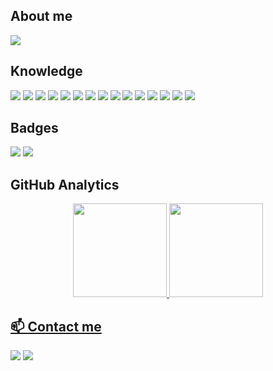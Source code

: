 ## About me

<img align="center" src="https://i.ibb.co/r21szvW/Header-02.png"/>

## Knowledge

<div>
  <img src="https://img.shields.io/badge/Windows-0078D6?style=for-the-badge&logo=windows&logoColor=white"\>
  <img src="https://img.shields.io/badge/Linux-FCC624?style=for-the-badge&logo=linux&logoColor=black"\>
  <img src="https://img.shields.io/badge/Ubuntu-E95420?style=for-the-badge&logo=ubuntu&logoColor=white"\>
  <img src="https://img.shields.io/badge/tmux-1BB91F?style=for-the-badge&logo=tmux&logoColor=white"\>
  <img src="https://img.shields.io/badge/NeoVim-%2357A143.svg?&style=for-the-badge&logo=neovim&logoColor=white"\>
  <img src="https://img.shields.io/badge/Visual_Studio_Code-0078D4?style=for-the-badge&logo=visual%20studio%20code&logoColor=white"\>
  <img src="https://img.shields.io/badge/Python-3776AB?style=for-the-badge&logo=python&logoColor=white"\>
  <!--<img src="https://img.shields.io/badge/Shell_Script-121011?style=for-the-badge&logo=gnu-bash&logoColor=white"\>-->
  <img src="https://img.shields.io/badge/Databricks-FF3621?style=for-the-badge&logo=Databricks&logoColor=white"\>
  <img src="https://img.shields.io/badge/Docker-2CA5E0?style=for-the-badge&logo=docker&logoColor=white"/>
  <img src="https://img.shields.io/badge/MySQL-005C84?style=for-the-badge&logo=mysql&logoColor=white"\>
  <img src="https://img.shields.io/badge/PostgreSQL-316192?style=for-the-badge&logo=postgresql&logoColor=white"\>
  <img src="https://img.shields.io/badge/Microsoft_SQL_Server-CC2927?style=for-the-badge&logo=microsoft-sql-server&logoColor=white"\>
  <img src="https://img.shields.io/badge/GIT-E44C30?style=for-the-badge&logo=git&logoColor=white"\>
  <img src="https://img.shields.io/badge/GitHub-100000?style=for-the-badge&logo=github&logoColor=white"\>
  <img src="https://img.shields.io/badge/Trello-0052CC?style=for-the-badge&logo=trello&logoColor=white"\>
</div>

## Badges

<div>
  <a href="https://www.hackerrank.com/elcomj31?hr_r=1" target="_blank"><img src="https://img.shields.io/badge/-Hackerrank-2EC866?style=for-the-badge&logo=HackerRank&logoColor=white" /></a>
  <a href="https://www.codewars.com/users/ElcomJ" target="_blank"><img src="https://img.shields.io/badge/Codewars-B1361E?style=for-the-badge&logo=Codewars&logoColor=white" /></a>
</div>

## GitHub Analytics

<div align="center">
  <a href="https://github.com/ElcomJ">
  <img height="150em" src="https://github-readme-stats.vercel.app/api/top-langs/?username=ElcomJ&layout=compact&langs_count=7&theme=github_dark"/>
  <img height="150em" src="https://github-readme-stats.vercel.app/api?username=ElcomJ&show_icons=true&theme=github_dark&include_all_commits=true&count_private=true"/>
</div>

## 📫 Contact me

<div>
  <a href="https://www.linkedin.com/in/elcomjunior/" target="_blank"><img src="https://img.shields.io/badge/-LinkedIn-%230077B5?style=for-the-badge&logo=linkedin&logoColor=white" target="_blank"></a>
  <a href="mailto:elcomj31@gmail.com"><img src="https://img.shields.io/badge/Gmail-D14836?style=for-the-badge&logo=gmail&logoColor=white" target="_blank"></a>
</div>

